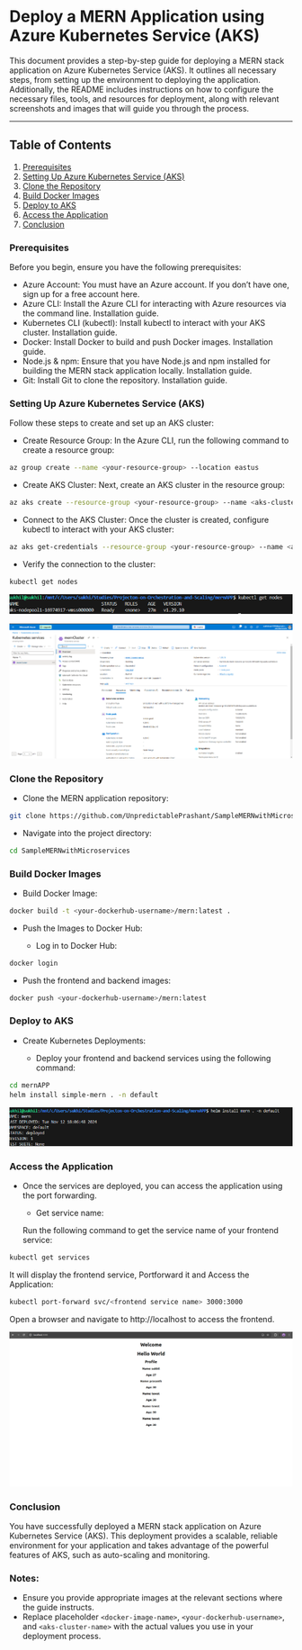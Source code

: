 # Deploy a MERN Application using Azure Kubernetes Service (AKS)
This document provides a step-by-step guide for deploying a MERN stack application on Azure Kubernetes Service (AKS). It outlines all necessary steps, from setting up the environment to deploying the application. Additionally, the README includes instructions on how to configure the necessary files, tools, and resources for deployment, along with relevant screenshots and images that will guide you through the process.

---
## Table of Contents
1. [Prerequisites](#prerequisites)
2. [Setting Up Azure Kubernetes Service (AKS)](#setting-up-azure-kubernetes-service-aks)
3. [Clone the Repository](#clone-the-repository)
4. [Build Docker Images](#build-docker-images)
5. [Deploy to AKS](#deploy-to-aks)
6. [Access the Application](#access-the-application)
7. [Conclusion](#conclusion)

### Prerequisites
Before you begin, ensure you have the following prerequisites:

- Azure Account: You must have an Azure account. If you don’t have one, sign up for a free account here.
- Azure CLI: Install the Azure CLI for interacting with Azure resources via the command line. Installation guide.
- Kubernetes CLI (kubectl): Install kubectl to interact with your AKS cluster. Installation guide.
- Docker: Install Docker to build and push Docker images. Installation guide.
- Node.js & npm: Ensure that you have Node.js and npm installed for building the MERN stack application locally. Installation guide.
- Git: Install Git to clone the repository. Installation guide.

### Setting Up Azure Kubernetes Service (AKS)
Follow these steps to create and set up an AKS cluster:

- Create Resource Group: In the Azure CLI, run the following command to create a resource group:

```bash
az group create --name <your-resource-group> --location eastus
```
- Create AKS Cluster: Next, create an AKS cluster in the resource group:
```bash
az aks create --resource-group <your-resource-group> --name <aks-cluster-name> --node-count 3 --enable-addons monitoring --generate-ssh-keys --node-vm-size<Node-size>
```
- Connect to the AKS Cluster: Once the cluster is created, configure kubectl to interact with your AKS cluster:
```bash
az aks get-credentials --resource-group <your-resource-group> --name <aks-cluster-name>
```
- Verify the connection to the cluster:
```bash
kubectl get nodes
```
![image](./SS/image3.png)

![image](./SS/image.png)

### Clone the Repository
- Clone the MERN application repository:
```bash
git clone https://github.com/UnpredictablePrashant/SampleMERNwithMicroservices.git
```

- Navigate into the project directory:
```bash
cd SampleMERNwithMicroservices
```
### Build Docker Images
- Build  Docker Image:
```bash
docker build -t <your-dockerhub-username>/mern:latest .
```
- Push the Images to Docker Hub:

    - Log in to Docker Hub:
```bash
docker login
```
- Push the frontend and backend images:
```bash
docker push <your-dockerhub-username>/mern:latest
```
### Deploy to AKS
- Create Kubernetes Deployments:

    - Deploy your frontend and backend services using the following command:
```bash
cd mernAPP
helm install simple-mern . -n default
```

![image helm](./SS/image2.png)

### Access the Application
- Once the services are deployed, you can access the application using the port forwarding.

    - Get service name:

    Run the following command to get the service name of your frontend service:
```bash
kubectl get services
```

It will display the frontend service, Portforward it and Access the Application:
```bash
kubectl port-forward svc/<frontend service name> 3000:3000
```

Open a browser and navigate to http://localhost to access the frontend.

![image front](./SS/application.png)


### Conclusion
You have successfully deployed a MERN stack application on Azure Kubernetes Service (AKS). This deployment provides a scalable, reliable environment for your application and takes advantage of the powerful features of AKS, such as auto-scaling and monitoring. 

### Notes:
- Ensure you provide appropriate images at the relevant sections where the guide instructs.
- Replace placeholder ```<docker-image-name>```, ```<your-dockerhub-username>```, and ```<aks-cluster-name>``` with the actual values you use in your deployment process.